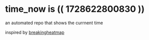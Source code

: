 # time_now is (( 1728622800830 ))

an automated repo that shows the currnent time

inspired by [breakingheatmap](https://github.com/breakingheatmap/breakingheatmap)